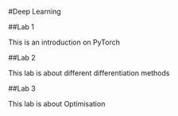 #Deep Learning

##Lab 1

This is an introduction on PyTorch

##Lab 2

This lab is about different differentiation methods 

##Lab 3

This lab is about Optimisation

